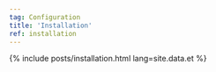 ```yaml
---
tag: Configuration
title: 'Installation'
ref: installation
---
```


{% include posts/installation.html lang=site.data.et %}
